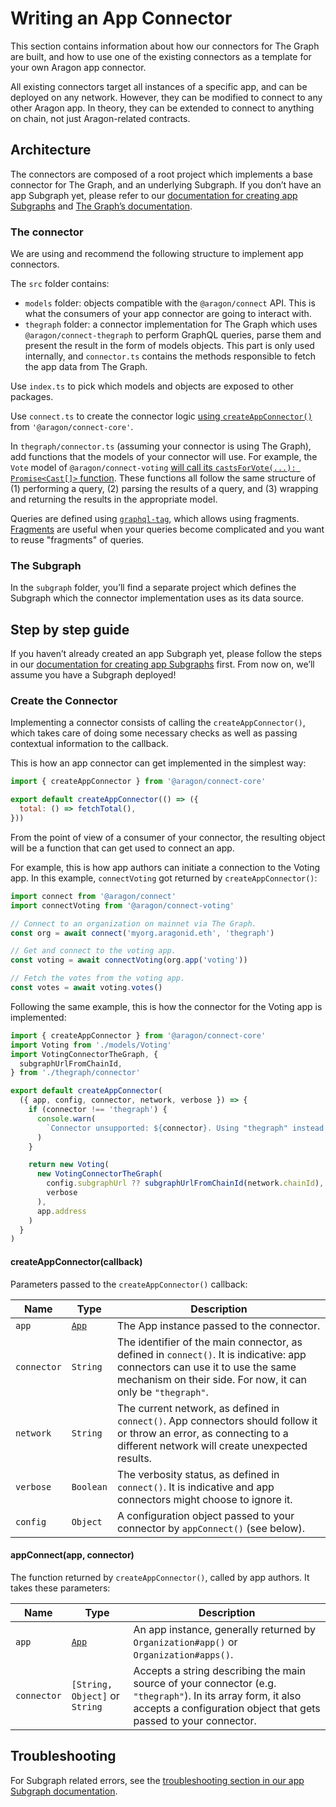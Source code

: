 # Writing an App Connector

This section contains information about how our connectors for The Graph are built, and how to use one of the existing connectors as a template for your own Aragon app connector.

All existing connectors target all instances of a specific app, and can be deployed on any network. However, they can be modified to connect to any other Aragon app. In theory, they can be extended to connect to anything on chain, not just Aragon-related contracts.

## Architecture

The connectors are composed of a root project which implements a base connector for The Graph, and an underlying Subgraph. If you don’t have an app Subgraph yet, please refer to our [documentation for creating app Subgraphs](broken-reference) and [The Graph’s documentation](https://thegraph.com/docs).

### The connector

We are using and recommend the following structure to implement app connectors.

The `src` folder contains:

* `models` folder: objects compatible with the `@aragon/connect` API. This is what the consumers of your app connector are going to interact with.
* `thegraph` folder: a connector implementation for The Graph which uses `@aragon/connect-thegraph` to perform GraphQL queries, parse them and present the result in the form of models objects. This part is only used internally, and `connector.ts` contains the methods responsible to fetch the app data from The Graph.

Use `index.ts` to pick which models and objects are exposed to other packages.

Use `connect.ts` to create the connector logic [using `createAppConnector()`](writing-an-app-connector.md#create-the-connector) from `'@aragon/connect-core'`.

In `thegraph/connector.ts` (assuming your connector is using The Graph), add functions that the models of your connector will use. For example, the `Vote` model of `@aragon/connect-voting` [will call its `castsForVote(...): Promise<Cast[]>` function](https://github.com/aragon/connect/blob/12dec7e5147220d29fb960bff01ff95e9ccca1bf/packages/connect-voting/src/models/Vote.ts#L39). These functions all follow the same structure of (1) performing a query, (2) parsing the results of a query, and (3) wrapping and returning the results in the appropriate model.

Queries are defined using [`graphql-tag`](https://github.com/apollographql/graphql-tag), which allows using fragments. [Fragments](https://graphql.org/learn/queries/#fragments) are useful when your queries become complicated and you want to reuse "fragments" of queries.

### The Subgraph

In the `subgraph` folder, you’ll find a separate project which defines the Subgraph which the connector implementation uses as its data source.

## Step by step guide

If you haven’t already created an app Subgraph yet, please follow the steps in our [documentation for creating app Subgraphs](broken-reference) first. From now on, we’ll assume you have a Subgraph deployed!

### Create the Connector

Implementing a connector consists of calling the `createAppConnector()`, which takes care of doing some necessary checks as well as passing contextual information to the callback.

This is how an app connector can get implemented in the simplest way:

```js
import { createAppConnector } from '@aragon/connect-core'

export default createAppConnector(() => ({
  total: () => fetchTotal(),
}))
```

From the point of view of a consumer of your connector, the resulting object will be a function that can get used to connect an app.

For example, this is how app authors can initiate a connection to the Voting app. In this example, `connectVoting` got returned by `createAppConnector()`:

```js
import connect from '@aragon/connect'
import connectVoting from '@aragon/connect-voting'

// Connect to an organization on mainnet via The Graph.
const org = await connect('myorg.aragonid.eth', 'thegraph')

// Get and connect to the voting app.
const voting = await connectVoting(org.app('voting'))

// Fetch the votes from the voting app.
const votes = await voting.votes()
```

Following the same example, this is how the connector for the Voting app is implemented:

```js
import { createAppConnector } from '@aragon/connect-core'
import Voting from './models/Voting'
import VotingConnectorTheGraph, {
  subgraphUrlFromChainId,
} from './thegraph/connector'

export default createAppConnector(
  ({ app, config, connector, network, verbose }) => {
    if (connector !== 'thegraph') {
      console.warn(
        `Connector unsupported: ${connector}. Using "thegraph" instead.`
      )
    }

    return new Voting(
      new VotingConnectorTheGraph(
        config.subgraphUrl ?? subgraphUrlFromChainId(network.chainId),
        verbose
      ),
      app.address
    )
  }
)
```

#### createAppConnector(callback)

Parameters passed to the `createAppConnector()` callback:

| Name        | Type                      | Description                                                                                                                                                                                 |
| ----------- | ------------------------- | ------------------------------------------------------------------------------------------------------------------------------------------------------------------------------------------- |
| `app`       | [`App`](broken-reference) | The App instance passed to the connector.                                                                                                                                                   |
| `connector` | `String`                  | The identifier of the main connector, as defined in `connect()`. It is indicative: app connectors can use it to use the same mechanism on their side. For now, it can only be `"thegraph"`. |
| `network`   | `String`                  | The current network, as defined in `connect()`. App connectors should follow it or throw an error, as connecting to a different network will create unexpected results.                     |
| `verbose`   | `Boolean`                 | The verbosity status, as defined in `connect()`. It is indicative and app connectors might choose to ignore it.                                                                             |
| `config`    | `Object`                  | A configuration object passed to your connector by `appConnect()` (see below).                                                                                                              |

#### appConnect(app, connector)

The function returned by `createAppConnector()`, called by app authors. It takes these parameters:

| Name        | Type                           | Description                                                                                                                                                                      |
| ----------- | ------------------------------ | -------------------------------------------------------------------------------------------------------------------------------------------------------------------------------- |
| `app`       | [`App`](broken-reference)      | An app instance, generally returned by `Organization#app()` or `Organization#apps()`.                                                                                            |
| `connector` | `[String, Object]` or `String` | Accepts a string describing the main source of your connector (e.g. `"thegraph"`). In its array form, it also accepts a configuration object that gets passed to your connector. |

## Troubleshooting

For Subgraph related errors, see the [troubleshooting section in our app Subgraph documentation](broken-reference).
